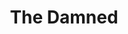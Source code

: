 ---
title: "The Damned"
summary: "English punk band formed in 1976 by , , aka , and aka . The group was the first British punk band to release a single . They turned to a more psychedelic and gothic sound in the 1980s."
image: "the-damned.jpg"
---